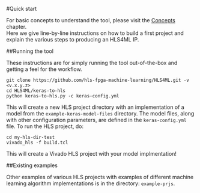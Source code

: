 #Quick start

For basic concepts to understand the tool, please visit the <a href="../CONCEPTS.html">Concepts</a> chapter.  
Here we give line-by-line instructions on how to build a first project and explain the various steps to producing an HLS4ML IP.

##Running the tool

These instructions are for simply running the tool out-of-the-box and getting a feel for the workflow.  

```
git clone https://github.com/hls-fpga-machine-learning/HLS4ML.git -v <v.x.y.z>
cd HLS4ML/keras-to-hls
python keras-to-hls.py -c keras-config.yml
```

This will create a new HLS project directory with an implementation of a model from the `example-keras-model-files` directory.
The model files, along with other configuration parameters, are defined in the `keras-config.yml` file.
To run the HLS project, do:

```
cd my-hls-dir-test
vivado_hls -f build.tcl
```

This will create a Vivado HLS project with your model implmentation!

##Existing examples

Other examples of various HLS projects with examples of different machine learning algorithm implementations is in the directory: `example-prjs`.